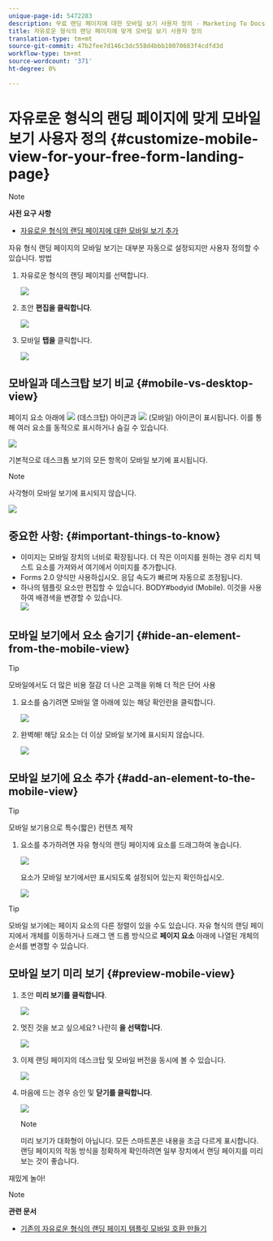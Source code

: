 ```yaml
---
unique-page-id: 5472283
description: 무료 랜딩 페이지에 대한 모바일 보기 사용자 정의 - Marketing To Docs - 제품 설명서
title: 자유로운 형식의 랜딩 페이지에 맞게 모바일 보기 사용자 정의
translation-type: tm+mt
source-git-commit: 47b2fee7d146c3dc558d4bbb10070683f4cdfd3d
workflow-type: tm+mt
source-wordcount: '371'
ht-degree: 0%

---
```



# 자유로운 형식의 랜딩 페이지에 맞게 모바일 보기 사용자 정의 {#customize-mobile-view-for-your-free-form-landing-page}

>[!NOTE]
>
>**사전 요구 사항**
>
>* [자유로운 형식의 랜딩 페이지에 대한 모바일 보기 추가](add-a-mobile-view-for-your-free-form-landing-page.md)

>



자유 형식 랜딩 페이지의 모바일 보기는 대부분 자동으로 설정되지만 사용자 정의할 수 있습니다. 방법

1. 자유로운 형식의 랜딩 페이지를 선택합니다.

   ![](assets/selectlandingapge.jpg)

1. 초안 **편집을 클릭합니다**.

   ![](assets/image2015-1-22-18-3a33-3a12.png)

1. 모바일 **탭을** 클릭합니다.

   ![](assets/image2015-1-22-18-3a31-3a40.png)

## 모바일과 데스크탑 보기 비교 {#mobile-vs-desktop-view}

페이지 요소 아래에 ![](assets/image2015-1-22-18-3a39-3a53.png) (데스크탑) 아이콘과 ![](assets/image2015-1-22-18-3a40-3a31.png) (모바일) 아이콘이 표시됩니다. 이를 통해 여러 요소를 동적으로 표시하거나 숨길 수 있습니다.

![](assets/image2015-5-21-15-3a9-3a34.png)

기본적으로 데스크톱 보기의 모든 항목이 모바일 보기에 표시됩니다.

>[!NOTE]
>
>사각형이 모바일 보기에 표시되지 않습니다.

![](assets/image2015-5-21-15-3a12-3a2.png)

## 중요한 사항:  {#important-things-to-know}

* 이미지는 모바일 장치의 너비로 확장됩니다. 더 작은 이미지를 원하는 경우 리치 텍스트 요소를 가져와서 여기에서 이미지를 추가합니다.
* Forms 2.0 양식만 사용하십시오. 응답 속도가 빠르며 자동으로 조정됩니다.
* 하나의 템플릿 요소만 편집할 수 있습니다. BODY#bodyid (Mobile). 이것을 사용하여 배경색을 변경할 수 있습니다.\
   ![](assets/image2015-5-21-15-3a15-3a47.png)

## 모바일 보기에서 요소 숨기기 {#hide-an-element-from-the-mobile-view}

>[!TIP]
>
>모바일에서도 더 많은 비용 절감 더 나은 고객을 위해 더 적은 단어 사용

1. 요소를 숨기려면 모바일 열 아래에 있는 해당 확인란을 클릭합니다.

   ![](assets/image2015-5-21-15-3a28-3a17.png)

1. 완벽해! 해당 요소는 더 이상 모바일 보기에 표시되지 않습니다.

   ![](assets/image2015-5-21-15-3a30-3a17.png)

## 모바일 보기에 요소 추가 {#add-an-element-to-the-mobile-view}

>[!TIP]
>
>모바일 보기용으로 특수(짧은) 컨텐츠 제작

1. 요소를 추가하려면 자유 형식의 랜딩 페이지에 요소를 드래그하여 놓습니다.

   ![](assets/image2015-5-21-15-3a32-3a22.png)

   요소가 모바일 보기에서만 표시되도록 설정되어 있는지 확인하십시오.

   ![](assets/image2015-5-21-15-3a35-3a29.png)

>[!TIP]
>
>모바일 보기에는 페이지 요소의 다른 정렬이 있을 수도 있습니다. 자유 형식의 랜딩 페이지에서 개체를 이동하거나 드래그 앤 드롭 방식으로 **페이지 요소** 아래에 나열된 개체의 순서를 변경할 수 있습니다.

## 모바일 보기 미리 보기 {#preview-mobile-view}

1. 초안 **미리 보기를 클릭합니다**.

   ![](assets/image2015-5-21-15-3a36-3a35.png)

1. 멋진 것을 보고 싶으세요? 나란히 **을 선택합니다**.

   ![](assets/image2015-1-22-20-3a2-3a15.png)

1. 이제 랜딩 페이지의 데스크탑 및 모바일 버전을 동시에 볼 수 있습니다.

   ![](assets/image2015-1-22-20-3a3-3a22.png)

1. 마음에 드는 경우 승인 및 **닫기를 클릭합니다**.

   ![](assets/image2015-1-22-20-3a5-3a36.png)

   >[!NOTE]
   >
   >미리 보기가 대화형이 아닙니다. 모든 스마트폰은 내용을 조금 다르게 표시합니다. 랜딩 페이지의 작동 방식을 정확하게 확인하려면 일부 장치에서 랜딩 페이지를 미리 보는 것이 좋습니다.

재밌게 놀아!

>[!NOTE]
>
>**관련 문서**
>
>* [기존의 자유로운 형식의 랜딩 페이지 템플릿 모바일 호환 만들기](../../../../product-docs/demand-generation/landing-pages/landing-page-templates/make-an-existing-free-form-landing-page-template-mobile-compatible.md)

>




